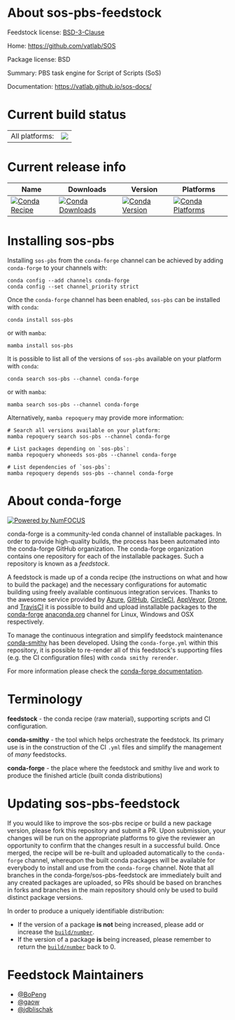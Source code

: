 About sos-pbs-feedstock
=======================

Feedstock license: [BSD-3-Clause](https://github.com/conda-forge/sos-pbs-feedstock/blob/main/LICENSE.txt)

Home: https://github.com/vatlab/SOS

Package license: BSD

Summary: PBS task engine for Script of Scripts (SoS)

Documentation: https://vatlab.github.io/sos-docs/

Current build status
====================


<table><tr><td>All platforms:</td>
    <td>
      <a href="https://dev.azure.com/conda-forge/feedstock-builds/_build/latest?definitionId=4921&branchName=main">
        <img src="https://dev.azure.com/conda-forge/feedstock-builds/_apis/build/status/sos-pbs-feedstock?branchName=main">
      </a>
    </td>
  </tr>
</table>

Current release info
====================

| Name | Downloads | Version | Platforms |
| --- | --- | --- | --- |
| [![Conda Recipe](https://img.shields.io/badge/recipe-sos--pbs-green.svg)](https://anaconda.org/conda-forge/sos-pbs) | [![Conda Downloads](https://img.shields.io/conda/dn/conda-forge/sos-pbs.svg)](https://anaconda.org/conda-forge/sos-pbs) | [![Conda Version](https://img.shields.io/conda/vn/conda-forge/sos-pbs.svg)](https://anaconda.org/conda-forge/sos-pbs) | [![Conda Platforms](https://img.shields.io/conda/pn/conda-forge/sos-pbs.svg)](https://anaconda.org/conda-forge/sos-pbs) |

Installing sos-pbs
==================

Installing `sos-pbs` from the `conda-forge` channel can be achieved by adding `conda-forge` to your channels with:

```
conda config --add channels conda-forge
conda config --set channel_priority strict
```

Once the `conda-forge` channel has been enabled, `sos-pbs` can be installed with `conda`:

```
conda install sos-pbs
```

or with `mamba`:

```
mamba install sos-pbs
```

It is possible to list all of the versions of `sos-pbs` available on your platform with `conda`:

```
conda search sos-pbs --channel conda-forge
```

or with `mamba`:

```
mamba search sos-pbs --channel conda-forge
```

Alternatively, `mamba repoquery` may provide more information:

```
# Search all versions available on your platform:
mamba repoquery search sos-pbs --channel conda-forge

# List packages depending on `sos-pbs`:
mamba repoquery whoneeds sos-pbs --channel conda-forge

# List dependencies of `sos-pbs`:
mamba repoquery depends sos-pbs --channel conda-forge
```


About conda-forge
=================

[![Powered by
NumFOCUS](https://img.shields.io/badge/powered%20by-NumFOCUS-orange.svg?style=flat&colorA=E1523D&colorB=007D8A)](https://numfocus.org)

conda-forge is a community-led conda channel of installable packages.
In order to provide high-quality builds, the process has been automated into the
conda-forge GitHub organization. The conda-forge organization contains one repository
for each of the installable packages. Such a repository is known as a *feedstock*.

A feedstock is made up of a conda recipe (the instructions on what and how to build
the package) and the necessary configurations for automatic building using freely
available continuous integration services. Thanks to the awesome service provided by
[Azure](https://azure.microsoft.com/en-us/services/devops/), [GitHub](https://github.com/),
[CircleCI](https://circleci.com/), [AppVeyor](https://www.appveyor.com/),
[Drone](https://cloud.drone.io/welcome), and [TravisCI](https://travis-ci.com/)
it is possible to build and upload installable packages to the
[conda-forge](https://anaconda.org/conda-forge) [anaconda.org](https://anaconda.org/)
channel for Linux, Windows and OSX respectively.

To manage the continuous integration and simplify feedstock maintenance
[conda-smithy](https://github.com/conda-forge/conda-smithy) has been developed.
Using the ``conda-forge.yml`` within this repository, it is possible to re-render all of
this feedstock's supporting files (e.g. the CI configuration files) with ``conda smithy rerender``.

For more information please check the [conda-forge documentation](https://conda-forge.org/docs/).

Terminology
===========

**feedstock** - the conda recipe (raw material), supporting scripts and CI configuration.

**conda-smithy** - the tool which helps orchestrate the feedstock.
                   Its primary use is in the construction of the CI ``.yml`` files
                   and simplify the management of *many* feedstocks.

**conda-forge** - the place where the feedstock and smithy live and work to
                  produce the finished article (built conda distributions)


Updating sos-pbs-feedstock
==========================

If you would like to improve the sos-pbs recipe or build a new
package version, please fork this repository and submit a PR. Upon submission,
your changes will be run on the appropriate platforms to give the reviewer an
opportunity to confirm that the changes result in a successful build. Once
merged, the recipe will be re-built and uploaded automatically to the
`conda-forge` channel, whereupon the built conda packages will be available for
everybody to install and use from the `conda-forge` channel.
Note that all branches in the conda-forge/sos-pbs-feedstock are
immediately built and any created packages are uploaded, so PRs should be based
on branches in forks and branches in the main repository should only be used to
build distinct package versions.

In order to produce a uniquely identifiable distribution:
 * If the version of a package **is not** being increased, please add or increase
   the [``build/number``](https://docs.conda.io/projects/conda-build/en/latest/resources/define-metadata.html#build-number-and-string).
 * If the version of a package **is** being increased, please remember to return
   the [``build/number``](https://docs.conda.io/projects/conda-build/en/latest/resources/define-metadata.html#build-number-and-string)
   back to 0.

Feedstock Maintainers
=====================

* [@BoPeng](https://github.com/BoPeng/)
* [@gaow](https://github.com/gaow/)
* [@jdblischak](https://github.com/jdblischak/)

